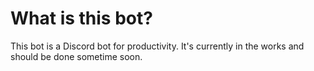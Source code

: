 # What is this bot?
This bot is a Discord bot for productivity. It's currently in the works and should be done sometime soon.
